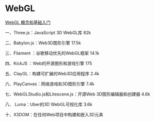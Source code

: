 # WebGL

[WebGL 概念和基础入门](https://juejin.cn/post/6994940475459731463)

一、Three.js：JavaScript 3D WebGL库 82k

二、Babylon.js：Web3D图形引擎 17.5k

三、Filament ：谷歌移动优先的WebGL框架  14.1k

四、KickJS ：Web的开源图形和游戏引擎 175

五、ClayGL：构建可扩展的Web3D应用程序 2.4k

六、PlayCanvas：网络游戏和3D图形引擎 7.4k

七、WebGLStudio.js和Litescene.js：开源Web 3D图形编辑器和创建器 4.6k

八、 Luma：Uber的3D WebGL可视化库 3.6k

十、X3DOM：在任何Web项目中构建和嵌入3D元素
